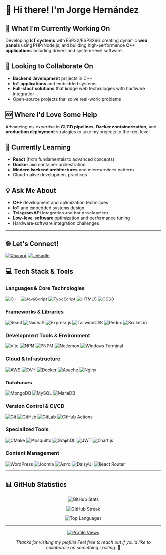 # 👋 Hi there! I'm Jorge Hernández

## 🚀 What I'm Currently Working On
Developing **IoT systems** with ESP32/ESP8266, creating dynamic **web panels** using PHP/Node.js, and building high-performance **C++ applications** including drivers and system-level software.

## 🤝 Looking to Collaborate On
- **Backend development** projects in C++
- **IoT applications** and embedded systems
- **Full-stack solutions** that bridge web technologies with hardware integration
- Open-source projects that solve real-world problems

## 🆘 Where I'd Love Some Help
Advancing my expertise in **CI/CD pipelines**, **Docker containerization**, and **production deployment** strategies to take my projects to the next level.

## 🌱 Currently Learning
- **React** (from fundamentals to advanced concepts)
- **Docker** and container orchestration
- **Modern backend architectures** and microservices patterns
- Cloud-native development practices

## 💡 Ask Me About
- **C++** development and optimization techniques
- **IoT** and embedded systems design
- **Telegram API** integration and bot development
- **Low-level software** optimization and performance tuning
- Hardware-software integration challenges

---

## 🌐 Let's Connect!
[![Discord](https://img.shields.io/badge/Discord-%237289DA.svg?logo=discord&logoColor=white)](https://discord.gg/w1rkzz#9630) 
[![LinkedIn](https://img.shields.io/badge/LinkedIn-%230077B5.svg?logo=linkedin&logoColor=white)](https://linkedin.com/in/jorgehernandezramos/) 

## 💻 Tech Stack & Tools

### Languages & Core Technologies
![C++](https://img.shields.io/badge/c++-%2300599C.svg?style=for-the-badge&logo=c%2B%2B&logoColor=white)
![JavaScript](https://img.shields.io/badge/javascript-%23323330.svg?style=for-the-badge&logo=javascript&logoColor=%23F7DF1E)
![TypeScript](https://img.shields.io/badge/typescript-%23007ACC.svg?style=for-the-badge&logo=typescript&logoColor=white)
![HTML5](https://img.shields.io/badge/html5-%23E34F26.svg?style=for-the-badge&logo=html5&logoColor=white)
![CSS3](https://img.shields.io/badge/css3-%231572B6.svg?style=for-the-badge&logo=css3&logoColor=white)

### Frameworks & Libraries
![React](https://img.shields.io/badge/react-%2320232a.svg?style=for-the-badge&logo=react&logoColor=%2361DAFB)
![NodeJS](https://img.shields.io/badge/node.js-6DA55F?style=for-the-badge&logo=node.js&logoColor=white)
![Express.js](https://img.shields.io/badge/express.js-%23404d59.svg?style=for-the-badge&logo=express&logoColor=%2361DAFB)
![TailwindCSS](https://img.shields.io/badge/tailwindcss-%2338B2AC.svg?style=for-the-badge&logo=tailwind-css&logoColor=white)
![Redux](https://img.shields.io/badge/redux-%23593d88.svg?style=for-the-badge&logo=redux&logoColor=white)
![Socket.io](https://img.shields.io/badge/Socket.io-black?style=for-the-badge&logo=socket.io&badgeColor=010101)

### Development Tools & Environment
![Vite](https://img.shields.io/badge/vite-%23646CFF.svg?style=for-the-badge&logo=vite&logoColor=white)
![NPM](https://img.shields.io/badge/NPM-%23CB3837.svg?style=for-the-badge&logo=npm&logoColor=white)
![PNPM](https://img.shields.io/badge/pnpm-%234a4a4a.svg?style=for-the-badge&logo=pnpm&logoColor=f69220)
![Nodemon](https://img.shields.io/badge/NODEMON-%23323330.svg?style=for-the-badge&logo=nodemon&logoColor=%BBDEAD)
![Windows Terminal](https://img.shields.io/badge/Windows%20Terminal-%234D4D4D.svg?style=for-the-badge&logo=windows-terminal&logoColor=white)

### Cloud & Infrastructure
![AWS](https://img.shields.io/badge/AWS-%23FF9900.svg?style=for-the-badge&logo=amazon-aws&logoColor=white)
![OVH](https://img.shields.io/badge/ovh-%23123F6D.svg?style=for-the-badge&logo=ovh&logoColor=#123F6D)
![Docker](https://img.shields.io/badge/docker-%230db7ed.svg?style=for-the-badge&logo=docker&logoColor=white)
![Apache](https://img.shields.io/badge/apache-%23D42029.svg?style=for-the-badge&logo=apache&logoColor=white)
![Nginx](https://img.shields.io/badge/nginx-%23009639.svg?style=for-the-badge&logo=nginx&logoColor=white)

### Databases
![MongoDB](https://img.shields.io/badge/MongoDB-%234ea94b.svg?style=for-the-badge&logo=mongodb&logoColor=white)
![MySQL](https://img.shields.io/badge/mysql-4479A1.svg?style=for-the-badge&logo=mysql&logoColor=white)
![MariaDB](https://img.shields.io/badge/MariaDB-003545?style=for-the-badge&logo=mariadb&logoColor=white)

### Version Control & CI/CD
![Git](https://img.shields.io/badge/git-%23F05033.svg?style=for-the-badge&logo=git&logoColor=white)
![GitHub](https://img.shields.io/badge/github-%23121011.svg?style=for-the-badge&logo=github&logoColor=white)
![GitLab](https://img.shields.io/badge/gitlab-%23181717.svg?style=for-the-badge&logo=gitlab&logoColor=white)
![GitHub Actions](https://img.shields.io/badge/github%20actions-%232671E5.svg?style=for-the-badge&logo=githubactions&logoColor=white)

### Specialized Tools
![CMake](https://img.shields.io/badge/CMake-%23008FBA.svg?style=for-the-badge&logo=cmake&logoColor=white)
![Mosquitto](https://img.shields.io/badge/mosquitto-%233C5280.svg?style=for-the-badge&logo=eclipsemosquitto&logoColor=white)
![GraphQL](https://img.shields.io/badge/-GraphQL-E10098?style=for-the-badge&logo=graphql&logoColor=white)
![JWT](https://img.shields.io/badge/JWT-black?style=for-the-badge&logo=JSON%20web%20tokens)
![Chart.js](https://img.shields.io/badge/chart.js-F5788D.svg?style=for-the-badge&logo=chart.js&logoColor=white)

### Content Management
![WordPress](https://img.shields.io/badge/WordPress-%23117AC9.svg?style=for-the-badge&logo=WordPress&logoColor=white)
![Joomla](https://img.shields.io/badge/joomla-%235091CD.svg?style=for-the-badge&logo=joomla&logoColor=white)
![Astro](https://img.shields.io/badge/astro-%232C2052.svg?style=for-the-badge&logo=astro&logoColor=white)
![DaisyUI](https://img.shields.io/badge/daisyui-5A0EF8?style=for-the-badge&logo=daisyui&logoColor=white)
![React Router](https://img.shields.io/badge/React_Router-CA4245?style=for-the-badge&logo=react-router&logoColor=white)

---

## 📊 GitHub Statistics

<div align="center">

![GitHub Stats](https://github-readme-stats.vercel.app/api?username=wirkzz&theme=react&hide_border=false&include_all_commits=false&count_private=false)

![GitHub Streak](https://nirzak-streak-stats.vercel.app/?user=wirkzz&theme=react&hide_border=false)

![Top Languages](https://github-readme-stats.vercel.app/api/top-langs/?username=wirkzz&theme=react&hide_border=false&include_all_commits=false&count_private=false&layout=compact)

</div>

---

<div align="center">

[![Profile Views](https://visitcount.itsvg.in/api?id=wirkzz&icon=0&color=0)](https://visitcount.itsvg.in)

*Thanks for visiting my profile! Feel free to reach out if you'd like to collaborate on something exciting.* 🚀

</div>
